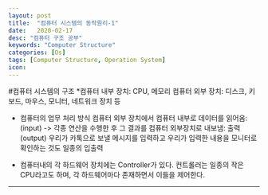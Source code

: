 ```yaml
---
layout: post
title:  "컴퓨터 시스템의 동작원리-1"
date:   2020-02-17
desc: "컴퓨터 구조 공부"
keywords: "Computer Structure"
categories: [Os]
tags: [Computer Structure, Operation System]
icon: 
---
```


#컴퓨터 시스템의 구조
*컴퓨터 내부 장치: CPU, 메모리
컴퓨터 외부 장치: 디스크, 키보드, 마우스, 모니터, 네트워크 장치 등

* 컴퓨터의 업무 처리 방식
컴퓨터 외부 장치에서 컴퓨터 내부로 데이터를 읽어옴: (input)
-> 각종 연산을 수행한 후 그 결과를 컴퓨터 외부장치로 내보냄: 출력(output)
우리가 카톡으로 보낼 메시지를 입력하고 우리가 입력한 내용을 모니터로 확인하는 것도 일종의 입출력

* 컴퓨터내의 각 하드웨어 장치에는 Controller가 있다.
컨트롤러는 일종의 작은 CPU라고도 하며, 각 하드웨어마다 존재하면서 이들을 제어한다.

***

